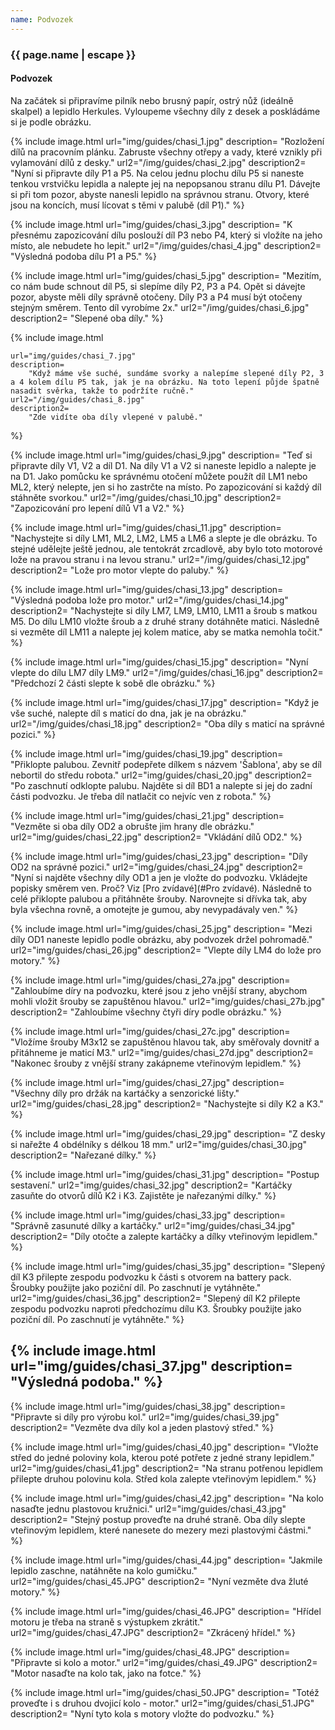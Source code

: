 ```yaml
---
name: Podvozek
---
```

### {{ page.name | escape }}

#### Podvozek

Na začátek si připravíme pilník nebo brusný papír, ostrý nůž (ideálně skalpel) a lepidlo Herkules. Vyloupeme všechny díly z desek a poskládáme si je podle obrázku.

{% include image.html 
    url="img/guides/chasi_1.jpg" 
    description=
        "Rozložení dílů na pracovním plánku. Zabruste všechny otřepy a vady, které vznikly při vylamování dílů z desky."
    url2="/img/guides/chasi_2.jpg" 
    description2=
        "Nyní si připravte díly P1 a P5. Na celou jednu plochu dílu P5 si naneste tenkou vrstvičku lepidla a nalepte jej na nepopsanou stranu dílu P1. Dávejte si při tom pozor, abyste nanesli lepidlo na správnou stranu. Otvory, které jsou na koncích, musí lícovat s těmi v palubě (díl P1)."
%}

{% include image.html 
    url="img/guides/chasi_3.jpg" 
    description=
        "K přesnému zapozicování dílu poslouží díl P3 nebo P4, který si vložíte na jeho místo, ale nebudete ho lepit."
    url2="/img/guides/chasi_4.jpg" 
    description2=
        "Výsledná podoba dílu P1 a P5."
%}

{% include image.html
    url="img/guides/chasi_5.jpg" 
    description=
        "Mezitím, co nám bude schnout díl P5, si slepíme díly P2, P3 a P4. Opět si dávejte pozor, abyste měli díly správně otočeny. Díly P3 a P4 musí být otočeny stejným směrem. Tento díl vyrobíme 2x."
    url2="/img/guides/chasi_6.jpg" 
    description2=
        "Slepené oba díly."
%}

{% include image.html 
    
    url="img/guides/chasi_7.jpg" 
    description=
        "Když máme vše suché, sundáme svorky a nalepíme slepené díly P2, 3 a 4 kolem dílu P5 tak, jak je na obrázku. Na toto lepení půjde špatně nasadit svěrka, takže to podržíte ručně."
    url2="/img/guides/chasi_8.jpg" 
    description2=
        "Zde vidíte oba díly vlepené v palubě."
%}

{% include image.html 
    url="img/guides/chasi_9.jpg" 
    description=
        "Teď si připravte díly V1, V2 a díl D1. Na díly V1 a V2 si naneste lepidlo a nalepte je na D1. Jako pomůcku ke správnému otočení můžete použít díl LM1 nebo ML2, který nelepte, jen si ho zastrčte na místo. Po zapozicování si každý díl stáhněte svorkou."
    url2="/img/guides/chasi_10.jpg" 
    description2=
        "Zapozicování pro lepení dílů V1 a V2."
%}

{% include image.html 
    url="img/guides/chasi_11.jpg" 
    description=
        "Nachystejte si díly LM1, ML2, LM2, LM5 a LM6 a slepte je dle obrázku. To stejné udělejte ještě jednou, ale tentokrát zrcadlově, aby bylo toto motorové lože na pravou stranu i na levou stranu."
    url2="/img/guides/chasi_12.jpg" 
    description2=
        "Lože pro motor vlepte do paluby."
%}

{% include image.html 
    url="img/guides/chasi_13.jpg" 
    description=
        "Výsledná podoba lože pro motor."
    url2="/img/guides/chasi_14.jpg" 
    description2=
        "Nachystejte si díly LM7, LM9, LM10, LM11 a šroub s matkou M5. Do dílu LM10 vložte šroub a z druhé strany dotáhněte matici. Následně si vezměte díl LM11 a nalepte jej kolem matice, aby se matka nemohla točit."
%}

{% include image.html 
    url="img/guides/chasi_15.jpg" 
    description=
        "Nyní vlepte do dílu LM7 díly LM9."
    url2="/img/guides/chasi_16.jpg" 
    description2=
        "Předchozí 2 části slepte k sobě dle obrázku."
%}

{% include image.html 
    url="img/guides/chasi_17.jpg" 
    description=
        "Když je vše suché, nalepte díl s maticí do dna, jak je na obrázku."
    url2="/img/guides/chasi_18.jpg" 
    description2=
        "Oba díly s maticí na správné pozici."
%}

{% include image.html 
    url="img/guides/chasi_19.jpg" 
    description=
        "Přiklopte palubou. Zevnitř podepřete dílkem s názvem 'Šablona', aby se díl nebortil do středu robota."
    url2="img/guides/chasi_20.jpg" 
    description2=
        "Po zaschnutí odklopte palubu. Najděte si díl BD1 a nalepte si jej do zadní části podvozku. Je třeba díl natlačit co nejvíc ven z robota."
%}

{% include image.html 
    url="img/guides/chasi_21.jpg" 
    description=
        "Vezměte si oba díly OD2 a obrušte jim hrany dle obrázku." 
    url2="img/guides/chasi_22.jpg"
    description2=
        "Vkládání dílů OD2."
%}

{% include image.html 
    url="img/guides/chasi_23.jpg" 
    description=
        "Díly OD2 na správné pozici." 
    url2="img/guides/chasi_24.jpg"
    description2=
        "Nyní si najděte všechny díly OD1 a jen je vložte do podvozku. Vkládejte popisky směrem ven. Proč? Viz 
        [Pro zvídavé](#Pro zvídavé). Následně to celé přiklopte palubou a přitáhněte šrouby. Narovnejte si dřívka tak, aby byla všechna rovně, a omotejte je gumou, aby nevypadávaly ven."
%}

{% include image.html 
    url="img/guides/chasi_25.jpg" 
    description=
        "Mezi díly OD1 naneste lepidlo podle obrázku, aby podvozek držel pohromadě." 
    url2="img/guides/chasi_26.jpg" 
    description2=
        "Vlepte díly LM4 do lože pro motory." 
%}

{% include image.html
    url="img/guides/chasi_27a.jpg"
    description=
        "Zahloubíme díry na podvozku, které jsou z jeho vnější strany, abychom mohli vložit šrouby se zapuštěnou hlavou."
    url2="img/guides/chasi_27b.jpg"
    description2=
        "Zahloubíme všechny čtyři díry podle obrázku."
%}

{% include image.html
    url="img/guides/chasi_27c.jpg"
    description=
        "Vložíme šrouby M3x12 se zapuštěnou hlavou tak, aby směřovaly dovnitř a přitáhneme je maticí M3."
    url2="img/guides/chasi_27d.jpg"
    description2=
        "Nakonec šrouby z vnější strany zakápneme vteřinovým lepidlem."
%}

{% include image.html 
    url="img/guides/chasi_27.jpg" 
    description=
        "Všechny díly pro držák na kartáčky a senzorické lišty." 
    url2="img/guides/chasi_28.jpg" 
    description2=
        "Nachystejte si díly K2 a K3." 
%}

{% include image.html 
    url="img/guides/chasi_29.jpg" 
    description=
        "Z desky si nařežte 4 obdélníky s délkou 18 mm." 
    url2="img/guides/chasi_30.jpg" 
    description2=
        "Nařezané dílky." 
%}

{% include image.html 
    url="img/guides/chasi_31.jpg" 
    description=
        "Postup sestavení." 
    url2="img/guides/chasi_32.jpg" 
    description2=
        "Kartáčky zasuňte do otvorů dílů K2 i K3. Zajistěte je nařezanými dílky." 
%}

{% include image.html 
    url="img/guides/chasi_33.jpg" 
    description=
        "Správně zasunuté dílky a kartáčky." 
    url2="img/guides/chasi_34.jpg" 
    description2=
        "Díly otočte a zalepte kartáčky a dílky vteřinovým lepidlem." 
%}

{% include image.html 
    url="img/guides/chasi_35.jpg" 
    description=
        "Slepený díl K3 přilepte zespodu podvozku k části s otvorem na battery pack. Šroubky použijte jako poziční díl. Po zaschnutí je vytáhněte." 
    url2="img/guides/chasi_36.jpg" 
    description2=
        "Slepený díl K2 přilepte zespodu podvozku naproti předchozímu dílu K3. Šroubky použijte jako poziční díl. Po zaschnutí je vytáhněte." 
%}

{% include image.html 
    url="img/guides/chasi_37.jpg" 
    description=
        "Výsledná podoba."
%}
----
{% include image.html 
    url="img/guides/chasi_38.jpg" 
    description=
        "Připravte si díly pro výrobu kol." 
    url2="img/guides/chasi_39.jpg" 
    description2=
        "Vezměte dva díly kol a jeden plastový střed." 
%}

{% include image.html 
    url="img/guides/chasi_40.jpg" 
    description=
        "Vložte střed do jedné poloviny kola, kterou poté potřete z jedné strany lepidlem." 
    url2="img/guides/chasi_41.jpg" 
    description2=
        "Na stranu potřenou lepidlem přilepte druhou polovinu kola. Střed kola zalepte vteřinovým lepidlem." 
%}

{% include image.html 
    url="img/guides/chasi_42.jpg" 
    description=
        "Na kolo nasaďte jednu plastovou kružnici." 
    url2="img/guides/chasi_43.jpg" 
    description2=
        "Stejný postup proveďte na druhé straně. Oba díly slepte vteřinovým lepidlem, které nanesete do mezery mezi plastovými částmi." 
%}

{% include image.html 
    url="img/guides/chasi_44.jpg" 
    description=
        "Jakmile lepidlo zaschne, natáhněte na kolo gumičku." 
    url2="img/guides/chasi_45.JPG" 
    description2=
        "Nyní vezměte dva žluté motory."
%}

{% include image.html 
    url="img/guides/chasi_46.JPG" 
    description=
        "Hřídel motoru je třeba na straně s výstupkem zkrátit." 
    url2="img/guides/chasi_47.JPG" 
    description2=
        "Zkrácený hřídel." 
%}  

{% include image.html 
    url="img/guides/chasi_48.JPG" 
    description=
        "Připravte si kolo a motor." 
    url2="img/guides/chasi_49.JPG" 
    description2=
        "Motor nasaďte na kolo tak, jako na fotce." 
%}  

{% include image.html 
    url="img/guides/chasi_50.JPG" 
    description=
        "Totéž proveďte i s druhou dvojicí kolo - motor." 
    url2="img/guides/chasi_51.JPG" 
    description2=
        "Nyní tyto kola s motory vložte do podvozku." 
%}  